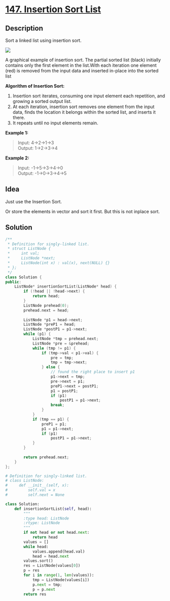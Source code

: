 # [147. Insertion Sort List](https://leetcode.com/problems/insertion-sort-list/description/)

## Description

Sort a linked list using insertion sort.

![](https://upload.wikimedia.org/wikipedia/commons/0/0f/Insertion-sort-example-300px.gif)

A graphical example of insertion sort. The partial sorted list (black) initially contains only the first element in the list.With each iteration one element (red) is removed from the input data and inserted in-place into the sorted list

**Algorithm of Insertion Sort:**

1. Insertion sort iterates, consuming one input element each repetition, and growing a sorted output list.
2. At each iteration, insertion sort removes one element from the input data, finds the location it belongs within the sorted list, and inserts it there.
3. It repeats until no input elements remain.

**Example 1:**

>Input: 4->2->1->3 <br>
Output: 1->2->3->4

**Example 2:**

>Input: -1->5->3->4->0 <br>
Output: -1->0->3->4->5


## Idea

Just use the Insertion Sort.

Or store the elements in vector and sort it first. But this is not inplace sort.

## Solution

```cpp
/**
 * Definition for singly-linked list.
 * struct ListNode {
 *     int val;
 *     ListNode *next;
 *     ListNode(int x) : val(x), next(NULL) {}
 * };
 */
class Solution {
public:
    ListNode* insertionSortList(ListNode* head) {
        if (!head || !head->next) {
            return head;
        }
        ListNode prehead(0);
        prehead.next = head;
        
        ListNode *p1 = head->next;
        ListNode *preP1 = head;
        ListNode *postP1 = p1->next;
        while (p1) {
            ListNode *tmp = prehead.next;
            ListNode *pre = &prehead;
            while (tmp != p1) {
                if (tmp->val < p1->val) {
                    pre = tmp;
                    tmp = tmp->next;
                } else {
                    // found the right place to insert p1
                    p1->next = tmp;
                    pre->next = p1;
                    preP1->next = postP1;
                    p1 = postP1;
                    if (p1)
                        postP1 = p1->next;
                    break;
                }
            }
            if (tmp == p1) {
                preP1 = p1;
                p1 = p1->next;
                if (p1)
                    postP1 = p1->next;
            }
        }
        
        return prehead.next;
    }
};
```

```python
# Definition for singly-linked list.
# class ListNode:
#     def __init__(self, x):
#         self.val = x
#         self.next = None

class Solution:
    def insertionSortList(self, head):
        """
        :type head: ListNode
        :rtype: ListNode
        """
        if not head or not head.next:
            return head
        values = []
        while head:
            values.append(head.val)
            head = head.next
        values.sort()
        res = ListNode(values[0])
        p = res
        for i in range(1, len(values)):
            tmp = ListNode(values[i])
            p.next = tmp;
            p = p.next
        return res
```
